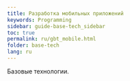 ```yaml
---
title: Разработка мобильных приложений
keywords: Programming
sidebar: guide-base-tech_sidebar
toc: true
permalink: ru/gbt_mobile.html
folder: base-tech
lang: ru
---
```


Базовые технологии.